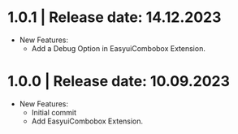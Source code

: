1.0.1	|	Release date: **14.12.2023**
============================================
* New Features:
  - Add a Debug Option in EasyuiCombobox Extension.


1.0.0	|	Release date: **10.09.2023**
============================================
* New Features:
  - Initial commit
  - Add EasyuiCombobox Extension.


